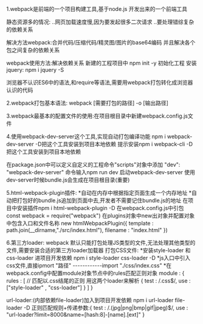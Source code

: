 1.webpack是前端的一个项目构建工具,基于node.js 开发出来的一个前端工具

静态资源多的情况: 
..网页加载速度慢,因为要发起很多二次请求
..要处理错综复杂的依赖关系

解决方法webpack:合并代码/压缩代码/精灵图/图片的base64编码  并且解决各个包之间复杂的依赖关系

webpack使用方法:解决依赖关系
新建的工程项目中 npm init -y 初始化工程
安装jquery: npm i jquery -S

浏览器不认识ES6中的语法,和require等语法,需要用webpack打包转化成浏览器认识的代码

2.webpack打包基本语法: webpack [需要打包的路径] -o [输出路径]

3.webpack最基本的配置文件的使用:在项目根目录中新建webpack.config.js文件

4.使用webpack-dev-server这个工具,实现自动打包编译功能
npm i webpack-dev-server -D把这个工具安装到项目本地依赖
提示安装npm i webpack-cli -D把这个工具安装到项目本地依赖

在package.json中可以定义自定义的工程命令"scripts"对象中添加
"dev": "webpack-dev-server"
命令输入npm run dev 启动webpack-dev-server
使用dev-server时候bundle.js会生成在项目根目录(重要)

5.html-webpack-plugin插件:
*自动在内存中根据指定页面生成一个内存地址
*自动把打包好的bundle.js追加到页面中去,开发者不需要记住bundle.js的地址
在项目中安装插件npm i html-webpack-plugin -D
在webpack.config.js中引包 const webpack = require("webpack")
在plugins对象中new出对象并配置对象中包含入口和文件名称
new htmlWebpackPlugin({
	template : path.join(__dirname,"./src/index.html"),
	filename : "index.html"
})

6.第三方loader:
webpack 默认只能打包处理JS类型的文件,无法处理其他类型的文件,需要安装合适的第三方loader加载器
打包CSS文件:
*安装style-loader 和 css-loader 进项目开发依赖 npm i style-loader css-loader -D
*js入口中引入css文件,直接ipmort "路径" ------------import "./css/index.css"
*在webpack.config中配置module对象节点中的rules匹配正则对象
module : {
	rules : [
		// 匹配以.css结尾的正则 用这两个loader来解析
		{ test : /\.css$/, use : ["style-loader" , "css-loader"] }
	]
}

url-loader:(内部依赖file-loader)加入到项目开发依赖 npm i url-loader file-loader -D 
正则匹配规则+传递参数:{ test : /\.(jpg|png|bmp|gif|jpeg)$/, use : "url-loader?limit=8000&name=[hash:8]-[name].[ext]" }

